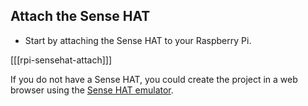 ## Attach the Sense HAT

+ Start by attaching the Sense HAT to your Raspberry Pi.

[[[rpi-sensehat-attach]]]

If you do not have a Sense HAT, you could create the project in a web browser using the [Sense HAT emulator](https://trinket.io/sense-hat).
